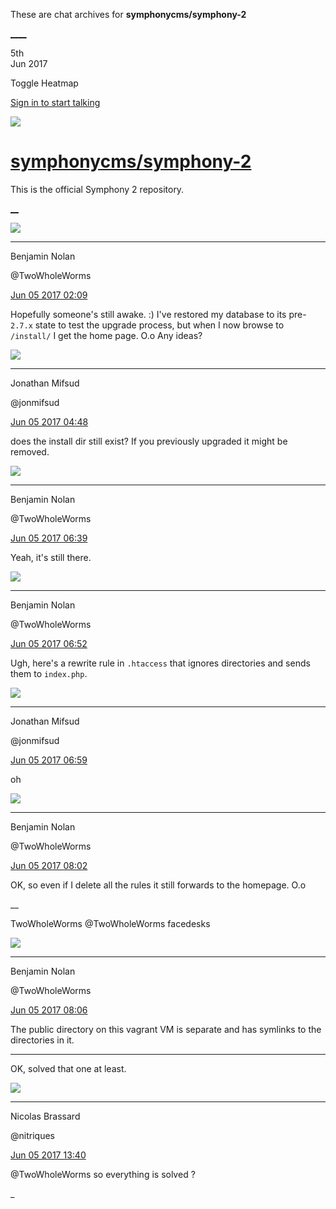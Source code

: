 These are chat archives for **symphonycms/symphony-2**

[__](/symphonycms/symphony-2/archives/2017/06/06)[__](/symphonycms/symphony-2/archives/2017/06/04)

5th  
Jun 2017

Toggle Heatmap

[Sign in to start talking](/login?action=login&button=archive-login)

![](https://avatars-02.gitter.im/group/iv/3/57542c45c43b8c601977197e?s=48)

#  [symphonycms/symphony-2](/symphonycms/symphony-2)

This is the official Symphony 2 repository.

[ __](/orgs/symphonycms/rooms "More symphonycms rooms")

![](https://avatars2.githubusercontent.com/u/642271?v=3&s=30)

____

Benjamin Nolan

@TwoWholeWorms

[Jun 05 2017
02:09](https://gitter.im/symphonycms/symphony-2?at=5934bd72ca6d4ae80ce03532)

Hopefully someone's still awake. :) I've restored my database to its
pre-`2.7.x` state to test the upgrade process, but when I now browse to
`/install/` I get the home page. O.o Any ideas?

![](https://avatars1.githubusercontent.com/u/859775?v=4&s=30)

____

Jonathan Mifsud

@jonmifsud

[Jun 05 2017
04:48](https://gitter.im/symphonycms/symphony-2?at=5934e286f2dd2dba066d18b4)

does the install dir still exist? If you previously upgraded it might be
removed.

![](https://avatars2.githubusercontent.com/u/642271?v=3&s=30)

____

Benjamin Nolan

@TwoWholeWorms

[Jun 05 2017
06:39](https://gitter.im/symphonycms/symphony-2?at=5934fcbf6462d8493cdf09ad)

Yeah, it's still there.

![](https://avatars2.githubusercontent.com/u/642271?v=3&s=30)

____

Benjamin Nolan

@TwoWholeWorms

[Jun 05 2017
06:52](https://gitter.im/symphonycms/symphony-2?at=5934ffb5142826e97283cea9)

Ugh, here's a rewrite rule in `.htaccess` that ignores directories and sends
them to `index.php`.

![](https://avatars1.githubusercontent.com/u/859775?v=4&s=30)

____

Jonathan Mifsud

@jonmifsud

[Jun 05 2017
06:59](https://gitter.im/symphonycms/symphony-2?at=5935014a142826e97283d466)

oh

![](https://avatars2.githubusercontent.com/u/642271?v=3&s=30)

____

Benjamin Nolan

@TwoWholeWorms

[Jun 05 2017
08:02](https://gitter.im/symphonycms/symphony-2?at=59351029e531dbc905b02028)

OK, so even if I delete all the rules it still forwards to the homepage. O.o

__

TwoWholeWorms @TwoWholeWorms facedesks

![](https://avatars2.githubusercontent.com/u/642271?v=3&s=30)

____

Benjamin Nolan

@TwoWholeWorms

[Jun 05 2017
08:06](https://gitter.im/symphonycms/symphony-2?at=593510ea6549436c7d18c44f)

The public directory on this vagrant VM is separate and has symlinks to the
directories in it.

____

OK, solved that one at least.

![](https://avatars1.githubusercontent.com/u/771169?v=4&s=30)

____

Nicolas Brassard

@nitriques

[Jun 05 2017
13:40](https://gitter.im/symphonycms/symphony-2?at=59355f5ee531dbc905b17127)

@TwoWholeWorms so everything is solved ?

_

